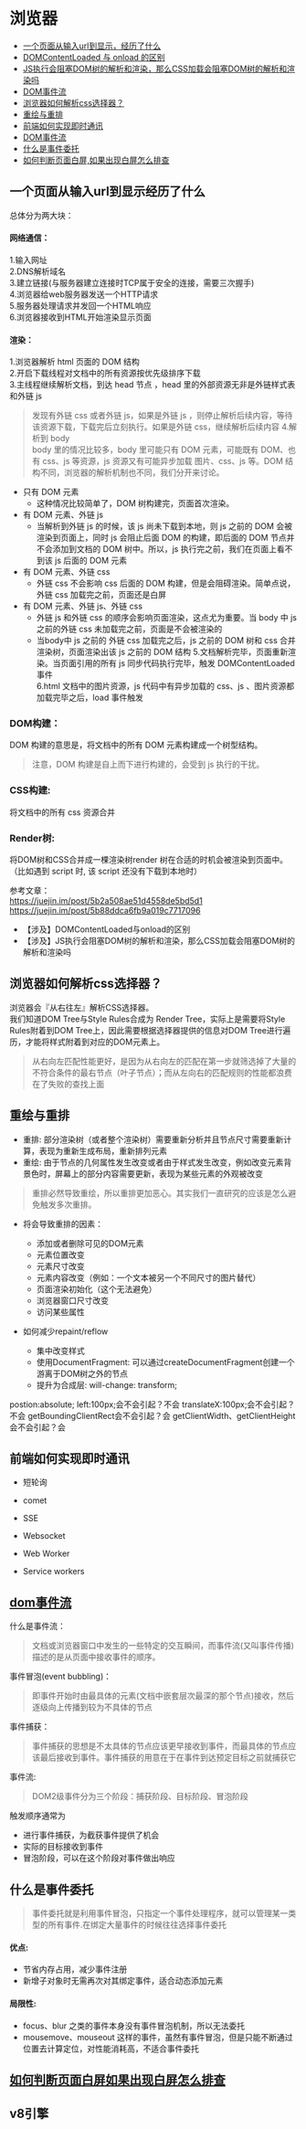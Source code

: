 # 浏览器

* [一个页面从输入url到显示，经历了什么](#一个页面从输入url到显示经历了什么)
* [DOMContentLoaded 与 onload 的区别](#一个页面从输入url到显示经历了什么)
* [JS执行会阻塞DOM树的解析和渲染，那么CSS加载会阻塞DOM树的解析和渲染吗](#一个页面从输入url到显示经历了什么)
* [DOM事件流](#dom事件流)
* [浏览器如何解析css选择器？](#浏览器如何解析css选择器？)
* [重绘与重排](#重绘与重排)
* [前端如何实现即时通讯](#前端如何实现即时通讯)
* [DOM事件流](#dom事件流)
* [什么是事件委托](#什么是事件委托)
* [如何判断页面白屏,如果出现白屏怎么排查](*如何判断页面白屏如果出现白屏怎么排查)

## 一个页面从输入url到显示经历了什么
总体分为两大块：
#### 网络通信：
1.输入网址<br/>
2.DNS解析域名<br/>
3.建立链接(与服务器建立连接时TCP属于安全的连接，需要三次握手)<br/>
4.浏览器给web服务器发送一个HTTP请求<br/>
5.服务器处理请求并发回一个HTML响应<br/>
6.浏览器接收到HTML开始渲染显示页面<br/>
#### 渲染：
1.浏览器解析 html 页面的 DOM 结构<br/>
2.开启下载线程对文档中的所有资源按优先级排序下载<br/>
3.主线程继续解析文档，到达 head 节点 ，head 里的外部资源无非是外链样式表和外链 js<br/>
> 发现有外链 css 或者外链 js，如果是外链 js ，则停止解析后续内容，等待该资源下载，下载完后立刻执行。如果是外链 css，继续解析后续内容
4.解析到 body<br/>
> body 里的情况比较多，body 里可能只有 DOM 元素，可能既有 DOM、也有 css、js 等资源，js 资源又有可能异步加载 图片、css、js 等。DOM 结构不同，浏览器的解析机制也不同，我们分开来讨论。
- 只有 DOM 元素
    - 这种情况比较简单了，DOM 树构建完，页面首次渲染。
- 有 DOM 元素、外链 js
    - 当解析到外链 js 的时候，该 js 尚未下载到本地，则 js 之前的 DOM 会被渲染到页面上，同时 js 会阻止后面 DOM 的构建，即后面的 DOM 节点并不会添加到文档的 DOM 树中。所以，js 执行完之前，我们在页面上看不到该 js 后面的 DOM 元素
- 有 DOM 元素、外链 css
    - 外链 css 不会影响 css 后面的 DOM 构建，但是会阻碍渲染。简单点说，外链 css 加载完之前，页面还是白屏
- 有 DOM 元素、外链 js、外链 css
    - 外链 js 和外链 css 的顺序会影响页面渲染，这点尤为重要。当 body 中 js 之前的外链 css 未加载完之前，页面是不会被渲染的
    - 当body中 js 之前的 外链 css 加载完之后，js 之前的 DOM 树和 css 合并渲染树，页面渲染出该 js 之前的 DOM 结构
5.文档解析完毕，页面重新渲染。当页面引用的所有 js 同步代码执行完毕，触发 DOMContentLoaded 事件<br/>
6.html 文档中的图片资源，js 代码中有异步加载的 css、js 、图片资源都加载完毕之后，load 事件触发<br/>

### DOM构建：
DOM 构建的意思是，将文档中的所有 DOM 元素构建成一个树型结构。
> 注意，DOM 构建是自上而下进行构建的，会受到 js 执行的干扰。
### CSS构建:
将文档中的所有 css 资源合并
### Render树:
将DOM树和CSS合并成一棵渲染树render 树在合适的时机会被渲染到页面中。（比如遇到 script 时, 该 script 还没有下载到本地时）

参考文章：<br/>
https://juejin.im/post/5b2a508ae51d4558de5bd5d1
https://juejin.im/post/5b88ddca6fb9a019c7717096

- 【涉及】DOMContentLoaded与onload的区别
- 【涉及】JS执行会阻塞DOM树的解析和渲染，那么CSS加载会阻塞DOM树的解析和渲染吗

## 浏览器如何解析css选择器？
浏览器会『从右往左』解析CSS选择器。<br/>
我们知道DOM Tree与Style Rules合成为 Render Tree，实际上是需要将Style Rules附着到DOM Tree上，因此需要根据选择器提供的信息对DOM Tree进行遍历，才能将样式附着到对应的DOM元素上。
> 从右向左匹配性能更好，是因为从右向左的匹配在第一步就筛选掉了大量的不符合条件的最右节点（叶子节点）；而从左向右的匹配规则的性能都浪费在了失败的查找上面

## 重绘与重排
- 重排: 部分渲染树（或者整个渲染树）需要重新分析并且节点尺寸需要重新计算，表现为重新生成布局，重新排列元素
- 重绘: 由于节点的几何属性发生改变或者由于样式发生改变，例如改变元素背景色时，屏幕上的部分内容需要更新，表现为某些元素的外观被改变

> 重排必然导致重绘，所以重排更加恶心。其实我们一直研究的应该是怎么避免触发多次重排。

- 将会导致重排的因素：
    - 添加或者删除可见的DOM元素
    - 元素位置改变
    - 元素尺寸改变
    - 元素内容改变（例如：一个文本被另一个不同尺寸的图片替代）
    - 页面渲染初始化（这个无法避免）
    - 浏览器窗口尺寸改变
    - 访问某些属性

- 如何减少repaint/reflow
    - 集中改变样式
    - 使用DocumentFragment: 可以通过createDocumentFragment创建一个游离于DOM树之外的节点
    - 提升为合成层: will-change: transform;

postion:absolute; left:100px;会不会引起？不会
translateX:100px;会不会引起？不会
getBoundingClientRect会不会引起？会
getClientWidth、getClientHeight会不会引起？会

## 前端如何实现即时通讯
- 短轮询

- comet

- SSE

- Websocket

- Web Worker

- Service workers


## [dom事件流](https://juejin.im/post/5cb677026fb9a0686f3d2c63)
什么是事件流：<br/>
> 文档或浏览器窗口中发生的一些特定的交互瞬间，而事件流(又叫事件传播)描述的是从页面中接收事件的顺序。

事件冒泡(event bubbling)：<br/>
> 即事件开始时由最具体的元素(文档中嵌套层次最深的那个节点)接收，然后逐级向上传播到较为不具体的节点

事件捕获：<br/>
> 事件捕获的思想是不太具体的节点应该更早接收到事件，而最具体的节点应该最后接收到事件。事件捕获的用意在于在事件到达预定目标之前就捕获它

事件流:<br/>
> DOM2级事件分为三个阶段：捕获阶段、目标阶段、冒泡阶段

触发顺序通常为<br/>
- 进行事件捕获，为截获事件提供了机会
- 实际的目标接收到事件
- 冒泡阶段，可以在这个阶段对事件做出响应

## 什么是事件委托
> 事件委托就是利用事件冒泡，只指定一个事件处理程序，就可以管理某一类型的所有事件.在绑定大量事件的时候往往选择事件委托
#### 优点:
- 节省内存占用，减少事件注册
- 新增子对象时无需再次对其绑定事件，适合动态添加元素
#### 局限性:
- focus、blur 之类的事件本身没有事件冒泡机制，所以无法委托
- mousemove、mouseout 这样的事件，虽然有事件冒泡，但是只能不断通过位置去计算定位，对性能消耗高，不适合事件委托

## [如何判断页面白屏如果出现白屏怎么排查](https://mp.weixin.qq.com/s/YiKRY_LDURY0uONtEhkUfg)

## v8引擎

